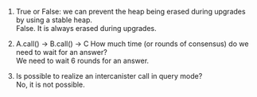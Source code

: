1. True or False: we can prevent the heap being erased during upgrades by using a stable heap.  
False. It is always erased during upgrades.

1. A.call() -> B.call() -> C How much time (or rounds of consensus) do we need to wait for an answer?  
We need to wait 6 rounds for an answer.

1. Is possible to realize an intercanister call in query mode?  
No, it is not possible.
